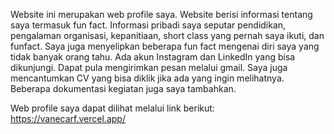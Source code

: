 Website ini merupakan web profile saya.
Website berisi informasi tentang saya termasuk fun fact.
Informasi pribadi saya seputar pendidikan, pengalaman organisasi, kepanitiaan, short class yang pernah saya ikuti, dan funfact.
Saya juga menyelipkan beberapa fun fact mengenai diri saya yang tidak banyak orang tahu.
Ada akun Instagram dan LinkedIn yang bisa dikunjungi.
Dapat pula mengirimkan pesan melalui gmail.
Saya juga mencantumkan CV yang bisa diklik jika ada yang ingin melihatnya.
Beberapa dokumentasi kegiatan juga saya tambahkan.

Web profile saya dapat dilihat melalui link berikut: https://vanecarf.vercel.app/
